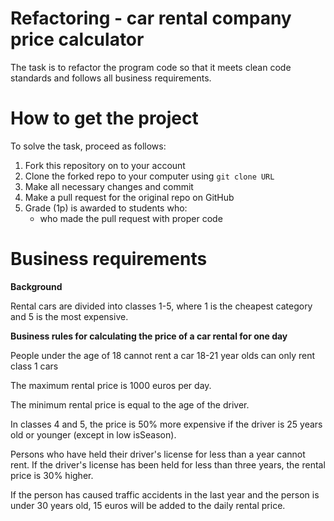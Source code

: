 # Refactoring - car rental company price calculator

The task is to refactor the program code so that it meets clean code standards and follows all business requirements.

# How to get the project

To solve the task, proceed as follows:
1. Fork this repository on to your account
2. Clone the forked repo to your computer using `git clone URL`
3. Make all necessary changes and commit
4. Make a pull request for the original repo on GitHub
5. Grade (1p) is awarded to students who:
   - who made the pull request with proper code

# Business requirements

**Background**

Rental cars are divided into classes 1-5, where 1 is the cheapest category and 5 is the most expensive.

**Business rules for calculating the price of a car rental for one day**

People under the age of 18 cannot rent a car
18-21 year olds can only rent class 1 cars

The maximum rental price is 1000 euros per day.

The minimum rental price is equal to the age of the driver.

In classes 4 and 5, the price is 50% more expensive if the driver is 25 years old or younger (except in low isSeason).

Persons who have held their driver's license for less than a year cannot rent. If the driver's license has been held for less than three years, the rental price is 30% higher.

If the person has caused traffic accidents in the last year and the person is under 30 years old, 15 euros will be added to the daily rental price.

